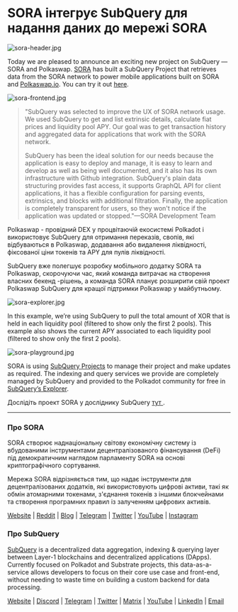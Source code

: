 # SORA інтегрує SubQuery для надання даних до мережі SORA

![sora-header.jpg](https://miro.medium.com/max/1400/1*fPPW0DsynIt9QpvK4ZrsUA.jpeg)

Today we are pleased to announce an exciting new project on SubQuery — SORA and Polkaswap. [SORA](https://sora.org/) has built a SubQuery Project that retrieves data from the SORA network to power mobile applications built on SORA and [Polkaswap.io](http://polkaswap.io/). You can try it out [here](https://explorer.subquery.network/subquery/sora-xor/sora).

![sora-frontend.jpg](https://miro.medium.com/max/1400/1*pq0U6wsutlf8rjXqq7i2BQ.jpeg)

> "SubQuery was selected to improve the UX of SORA network usage. We used SubQuery to get and list extrinsic details, calculate fiat prices and liquidity pool APY. Our goal was to get transaction history and aggregated data for applications that work with the SORA network.
> 
> SubQuery has been the ideal solution for our needs because the application is easy to deploy and manage, it is easy to learn and develop as well as being well documented, and it also has its own infrastructure with Github integration. SubQuery's plain data structuring provides fast access, it supports GraphQL API for client applications, it has a flexible configuration for parsing events, extrinsics, and blocks with additional filtration. Finally, the application is completely transparent for users, so they won't notice if the application was updated or stopped."—SORA Development Team

Polkaswap - провідний DEX у процвітаючій екосистемі Polkadot і використовує SubQuery для отримання переказів, свопів, які відбуваються в Polkaswap, додавання або видалення ліквідності, фіксованої ціни токенів та APY для пулів ліквідності.

SubQuery вже полегшує розробку мобільного додатку SORA та Polkaswap, скорочуючи час, який команда витрачає на створення власних бекенд -рішень, а команда SORA планує розширити свій проект Polkaswap SubQuery для кращої підтримки Polkaswap у майбутньому.

![sora-explorer.jpg](https://miro.medium.com/max/1400/1*vjdjmmffvJ7zfOQyxo0ZAA.jpeg)

In this example, we’re using SubQuery to pull the total amount of XOR that is held in each liquidity pool (filtered to show only the first 2 pools). This example also shows the current APY associated to each liquidity pool (filtered to show only the first 2 pools).

![sora-playground.jpg](https://miro.medium.com/max/1400/1*oTh-ajGfG1oEhYdvqo12tQ.jpeg)

SORA is using [SubQuery Projects](https://project.subquery.network/) to manage their project and make updates as required. The indexing and query services we provide are completely managed by SubQuery and provided to the Polkadot community for free in [SubQuery’s Explorer](https://explorer.subquery.network/).

Дослідіть проект SORA у досліднику SubQuery [ тут ](https://explorer.subquery.network/subquery/sora-xor/sora).

---

### Про SORA

SORA створює наднаціональну світову економічну систему із вбудованими інструментами децентралізованого фінансування (DeFi) під демократичним наглядом парламенту SORA на основі криптографічного сортування.

Мережа SORA відрізняється тим, що надає інструменти для децентралізованих додатків, які використовують цифрові активи, такі як обмін атомарними токенами, з'єднання токенів з іншими блокчейнами та створення програмних правил із залученням цифрових активів.

[Website](https://sora.org/) | [Reddit](https://www.reddit.com/r/SORA/) | [Blog](https://sora.org/blog) | [Telegram](https://t.me/sora_xor) | [Twitter](https://twitter.com/sora_xor) | [YouTube](https://youtube.com/sora_xor) | [Instagram](https://instagram.com/sora_xor)

### Про SubQuery

[SubQuery](https://subquery.network/) is a decentralized data aggregation, indexing & querying layer between Layer-1 blockchains and decentralized applications (DApps). Currently focused on Polkadot and Substrate projects, this data-as-a-service allows developers to focus on their core use case and front-end, without needing to waste time on building a custom backend for data processing.

[Website](https://subquery.network/) | [Discord](https://discord.com/invite/78zg8aBSMG) | [Telegram](https://t.me/subquerynetwork) | [Twitter](https://twitter.com/subquerynetwork) | [Matrix](https://matrix.to/#/#subquery:matrix.org) | [YouTube](https://www.youtube.com/channel/UCi1a6NUUjegcLHDFLr7CqLw) | [LinkedIn](https://www.linkedin.com/company/subquery) | [Email](mailto:hello@subquery.network)